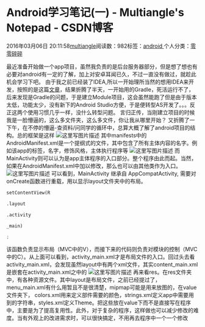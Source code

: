 
# Android学习笔记(一) - Multiangle's Notepad - CSDN博客


2016年03月06日 20:11:58[multiangle](https://me.csdn.net/u014595019)阅读数：982标签：[android																](https://so.csdn.net/so/search/s.do?q=android&t=blog)个人分类：[零零碎碎																](https://blog.csdn.net/u014595019/article/category/2176549)



最近准备开始做一个app项目，虽然我负责的是后台服务器部分，但是想了想也有必要对android有一定的了解，加上对安卓耳闻已久，不过一直没有做过，就趁此机会学习下吧。
由于我之前已经装了IDEA,所以一开始理所当然的想用IDEA来开发，按照的是这篇[文章](http://www.tuicool.com/articles/a2MNna)，结果折腾了半天，一开始用的Gradle，死活运行不了，后来发现是Gradle的问题，于是建立Module项目，这会虽然能跑了但是由于版本太低，功能太少，没有新下的Android Studio方便，于是便转型AS开发了。。。反正这两个使用习惯几乎一样，没什么转型问题。
言归正传，当刚建立项目的时候我是一脸懵逼的，这么多文件夹，这么多文件，你让我从哪里开始？
又折腾了一下午，在不停的懵逼-查资料/问同学的循环中，总算大概了解了android项目的结构。总的框架是这样
![这里写图片描述](https://img-blog.csdn.net/20160306194041378)
其中manifests中的AndroidManifest.xml是一个提纲式的文件，其中包含了所有主体内容的名字。例如该app的标签，名字，修饰风格，主体执行程序等
![这里写图片描述](https://img-blog.csdn.net/20160306194726416)
而MainActivity则可以认为是app主体程序的入口部分。整个程序由此而起。当然，如果在AndroidManifest.xml中加以修改，那么也可以由其他类作为入口。
![这里写图片描述](https://img-blog.csdn.net/20160306195405841)
可以看到，MainActivity 继承自 AppCompatActivity, 需要对onCreate函数进行重载，用以显示layout文件夹中的布局。
```python
setContentView(R
```
```python
.layout
```
```python
.activity
```
```python
_main)
```
```python
;
```
该函数负责显示布局（MVC中的V），而接下来的代码则负责对模块的控制（MVC中的C）。从上面可以看到，activity_main.xml才是布局文件的入口。回过头去看activity_main.xml，会发现虽然layout中有两个xml文件，其实content_main.xml是嵌套在activity_main.xml之中的
![这里写图片描述](https://img-blog.csdn.net/20160306200342439)
再来看res。在res文件夹中，有各种资源文件。其中layout是布局文件，之前已经提过了，menu_main.xml有什么用暂且不是很清楚，mipmap可能是用来放图的，在value文件夹下， colors.xml用来定义部件需要的颜色，strings.xml定义app中需要用到的字符串，styles.xml定义Theme。把这些放在value下而不是直接写在程序中，主要是为了提高复用性。此外，对于复杂的程序，这样做也可以减少修改的难度。当有外观上的改进需求时，可以很快搞定，不用再去程序中一个一个修改

